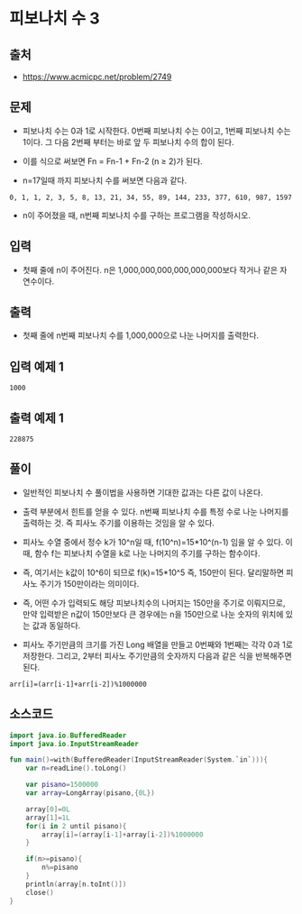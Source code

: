 # 피보나치 수 3

## 출처

* https://www.acmicpc.net/problem/2749

## 문제

* 피보나치 수는 0과 1로 시작한다. 0번째 피보나치 수는 0이고, 1번째 피보나치 수는 1이다. 그 다음 2번째 부터는 바로 앞 두 피보나치 수의 합이 된다.

* 이를 식으로 써보면 Fn = Fn-1 + Fn-2 (n ≥ 2)가 된다.

* n=17일때 까지 피보나치 수를 써보면 다음과 같다.

```
0, 1, 1, 2, 3, 5, 8, 13, 21, 34, 55, 89, 144, 233, 377, 610, 987, 1597
```

* n이 주어졌을 때, n번째 피보나치 수를 구하는 프로그램을 작성하시오.

## 입력

* 첫째 줄에 n이 주어진다. n은 1,000,000,000,000,000,000보다 작거나 같은 자연수이다.

## 출력

* 첫째 줄에 n번째 피보나치 수를 1,000,000으로 나눈 나머지를 출력한다.

## 입력 예제 1

```1000```

## 출력 예제 1

```228875```

## 풀이

* 일반적인 피보나치 수 풀이법을 사용하면 기대한 값과는 다른 값이 나온다.

* 출력 부분에서 힌트를 얻을 수 있다. n번째 피보나치 수를 특정 수로 나눈 나머지를 출력하는 것. 즉 피사노 주기를 이용하는 것임을 알 수 있다.

* 피사노 수열 중에서 정수 k가 10^n일 때, f(10^n)=15*10^(n-1) 임을 알 수 있다. 이때, 함수 f는 피보나치 수열을 k로 나눈 나머지의 주기를 구하는 함수이다.

* 즉, 여기서는 k값이 10^6이 되므로 f(k)=15*10^5 즉, 150만이 된다. 달리말하면 피사노 주기가 150만이라는 의미이다.

* 즉, 어떤 수가 입력되도 해당 피보나치수의 나머지는 150만을 주기로 이뤄지므로, 만약 입력받은 n값이 150만보다 큰 경우에는 n을 150만으로 나눈 숫자의 위치에 있는 값과 동일하다.

* 피사노 주기만큼의 크기를 가진 Long 배열을 만들고 0번째와 1번째는 각각 0과 1로 저장한다. 그리고, 2부터 피사노 주기만큼의 숫자까지 다음과 같은 식을 반복해주면 된다.

```arr[i]=(arr[i-1]+arr[i-2])%1000000```

## 소스코드

```kotlin
import java.io.BufferedReader
import java.io.InputStreamReader

fun main()=with(BufferedReader(InputStreamReader(System.`in`))){
    var n=readLine().toLong()

    var pisano=1500000
    var array=LongArray(pisano,{0L})

    array[0]=0L
    array[1]=1L
    for(i in 2 until pisano){
        array[i]=(array[i-1]+array[i-2])%1000000
    }

    if(n>=pisano){
        n%=pisano
    }
    println(array[n.toInt()])
    close()
}
```
